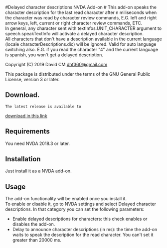 #Delayed character descriptions NVDA Add-on #
This add-on speaks the character description for the last read character after n miliseconds when the character was read by character review commands, E.G. left and right arrow keys, left, current or right character review commands, ETC.  
In general, any character sent with textInfos.UNIT_CHARACTER argument to speech.speakTextInfo will activate a delayed character description.  
All characters that don't have a description available in the current language (locale characterDescriptions.dic) will be ignored. Valid for auto language switching also. E.G. if you read the character "4" and the current language is spanish, you won't get a delayed description.

Copyright (C) 2019 David CM <dhf360@gmail.com>

This package is distributed under the terms of the GNU General Public License, version 3 or later.

## Download.
	The latest release is available to
[download in this link](https://davidacm.github.io/getlatest/gh/davidacm/delayedCharacterDescriptions)

## Requirements
  You need NVDA 2018.3 or later.

## Installation
  Just install it as a NVDA add-on.

## Usage
  The add-on functionality will be enabled once you install it.  
  To enable or disable it, go to NVDA settings and select Delayed character descriptions. In that category you can set the following parameters:

* Enable delayed descriptions for characters: this check enables or disables the add-on.
* Delay to announce  character descriptions (in ms): the time the add-on waits to speak the description for the read character. You can't set it greater than 20000 ms.